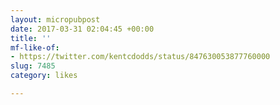 ```yaml
---
layout: micropubpost
date: 2017-03-31 02:04:45 +00:00
title: ''
mf-like-of:
- https://twitter.com/kentcdodds/status/847630053877760000
slug: 7485
category: likes

---
```

